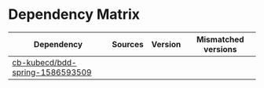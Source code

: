 # Dependency Matrix

Dependency | Sources | Version | Mismatched versions
---------- | ------- | ------- | -------------------
[cb-kubecd/bdd-spring-1586593509](https://github.com/cb-kubecd/bdd-spring-1586593509.git) |  | []() | 
